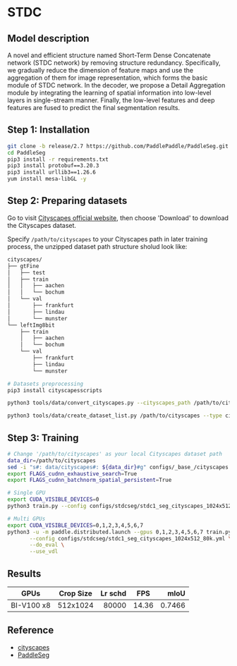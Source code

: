 # STDC

## Model description

A novel and efficient structure named Short-Term Dense Concatenate network (STDC network) by removing structure redundancy. Specifically, we gradually reduce the dimension
of feature maps and use the aggregation of them for image representation, which forms the basic module of STDC
network. In the decoder, we propose a Detail Aggregation module by integrating the learning of spatial information into low-level layers in single-stream manner. Finally,
the low-level features and deep features are fused to predict the final segmentation results. 

## Step 1: Installation

```bash
git clone -b release/2.7 https://github.com/PaddlePaddle/PaddleSeg.git
cd PaddleSeg
pip3 install -r requirements.txt
pip3 install protobuf==3.20.3
pip3 install urllib3==1.26.6
yum install mesa-libGL -y
```

## Step 2: Preparing datasets

Go to visit [Cityscapes official website](https://www.cityscapes-dataset.com/), then choose 'Download' to download the Cityscapes dataset.

Specify `/path/to/cityscapes` to your Cityscapes path in later training process, the unzipped dataset path structure sholud look like:

```bash
cityscapes/
├── gtFine
│   ├── test
│   ├── train
│   │   ├── aachen
│   │   └── bochum
│   └── val
│       ├── frankfurt
│       ├── lindau
│       └── munster
└── leftImg8bit
    ├── train
    │   ├── aachen
    │   └── bochum
    └── val
        ├── frankfurt
        ├── lindau
        └── munster
```

```bash
# Datasets preprocessing
pip3 install cityscapesscripts

python3 tools/data/convert_cityscapes.py --cityscapes_path /path/to/cityscapes --num_workers 8

python3 tools/data/create_dataset_list.py /path/to/cityscapes --type cityscapes --separator ","
```

## Step 3: Training

```bash
# Change '/path/to/cityscapes' as your local Cityscapes dataset path
data_dir=/path/to/cityscapes
sed -i "s#: data/cityscapes#: ${data_dir}#g" configs/_base_/cityscapes.yml
export FLAGS_cudnn_exhaustive_search=True
export FLAGS_cudnn_batchnorm_spatial_persistent=True

# Single GPU
export CUDA_VISIBLE_DEVICES=0
python3 train.py --config configs/stdcseg/stdc1_seg_cityscapes_1024x512_80k.yml --do_eval --use_vdl --save_interval 500 --save_dir output

# Multi GPUs
export CUDA_VISIBLE_DEVICES=0,1,2,3,4,5,6,7 
python3 -u -m paddle.distributed.launch --gpus 0,1,2,3,4,5,6,7 train.py \
       --config configs/stdcseg/stdc1_seg_cityscapes_1024x512_80k.yml \
       --do_eval \
       --use_vdl
```

## Results

| GPUs | Crop Size | Lr schd | FPS  | mIoU |
| ------ | --------- | ------: | --------  |--------------:|
|  BI-V100 x8 | 512x1024  |   80000 | 14.36     | 0.7466 |

## Reference
- [cityscapes](https://mmsegmentation.readthedocs.io/en/latest/dataset_prepare.html#cityscapes)
- [PaddleSeg](https://github.com/PaddlePaddle/PaddleSeg)
